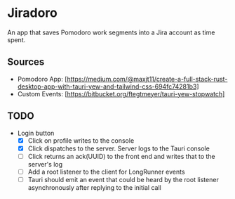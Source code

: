 # Jiradoro

An app that saves Pomodoro work segments into a Jira account as time spent.

## Sources

- Pomodoro App: [https://medium.com/@maxjt11/create-a-full-stack-rust-desktop-app-with-tauri-yew-and-tailwind-css-694fc74281b3]
- Custom Events: [https://bitbucket.org/ftegtmeyer/tauri-yew-stopwatch]

## TODO

- Login button
  - [x] Click on profile writes to the console
  - [x] Click dispatches to the server. Server logs to the Tauri console
  - [ ] Click returns an ack(UUID) to the front end and writes that to the server's log
  - [ ] Add a root listener to the client for LongRunner events
  - [ ] Tauri should emit an event that could be heard by the root listener asynchronously after
        replying to the initial call
